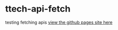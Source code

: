 # ttech-api-fetch

testing fetching apis
[view the github pages site here](https://jordendickerson.github.io/ttech-api-fetch/)
